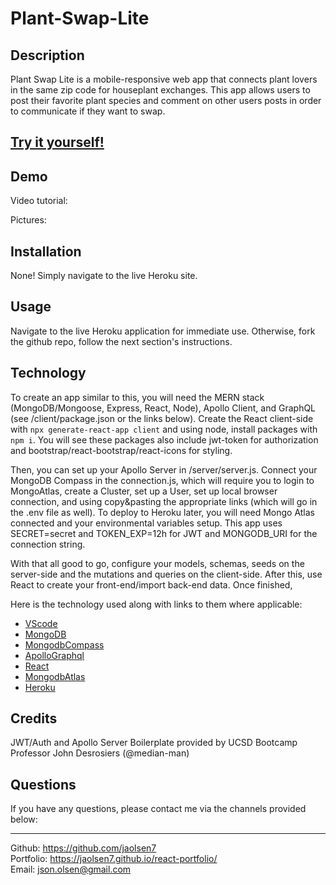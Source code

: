 # Plant-Swap-Lite

## Description

Plant Swap Lite is a mobile-responsive web app that connects plant lovers in the same zip code for houseplant exchanges. This app allows users to post their favorite plant species and comment on other users posts in order to communicate if they want to swap.

## [Try it yourself!](https://stark-brushlands-04635.herokuapp.com/)

## Demo

Video tutorial:
<!-- <img src="./assets/images/demo.gif" alt="sign up and log in demo" height="800" width="400"> -->

Pictures:

## Installation

None! Simply navigate to the live Heroku site.

## Usage

Navigate to the live Heroku application for immediate use. Otherwise, fork the github repo, follow the next section's instructions.

## Technology

To create an app similar to this, you will need the MERN stack (MongoDB/Mongoose, Express, React, Node), Apollo Client, and GraphQL (see /client/package.json or the links below). Create the React client-side with ```npx generate-react-app client``` and using node, install packages with ```npm i```. You will see these packages also include jwt-token for authorization and bootstrap/react-bootstrap/react-icons for styling.

Then, you can set up your Apollo Server in /server/server.js. Connect your MongoDB Compass in the connection.js, which will require you to login to MongoAtlas, create a Cluster, set up a User, set up local browser connection, and using copy&pasting the appropriate links (which will go in the .env file as well). To deploy to Heroku later, you will need Mongo Atlas connected and your environmental variables setup. This app uses SECRET=secret and TOKEN_EXP=12h for JWT and MONGODB_URI for the connection string.

With that all good to go, configure your models, schemas, seeds on the server-side and the mutations and queries on the client-side. After this, use React to create your front-end/import back-end data. Once finished,

Here is the technology used along with links to them where applicable:

- [VScode](https://code.visualstudio.com/download)
- [MongoDB](https://www.mongodb.com/)<br>
- [MongodbCompass](https://www.mongodb.com/products/compass)<br>
- [ApolloGraphql](https://www.apollographql.com/)<br>
- [React](https://reactjs.org/)<br>
- [MongodbAtlas](https://www.mongodb.com/atlas/database)<br>
- [Heroku](https://devcenter.heroku.com/articles/git)<br>

## Credits

JWT/Auth and Apollo Server Boilerplate provided by UCSD Bootcamp Professor John Desrosiers (@median-man)

## Questions

If you have any questions, please contact me via the channels provided below:<br />
________________________________________
Github: https://github.com/jaolsen7<br>
Portfolio: https://jaolsen7.github.io/react-portfolio/<br>
Email: json.olsen@gmail.com<br>